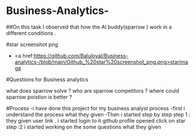 # Business-Analytics-
##On this task I observed that how the AI buddy(sparrow )  work in a different conditions . 

#star screenshot png 
- <a href:https://github.com/Baluloyal/Business-analytics-/blob/main/Github_%20star%20screenshot_png.png>starimage

 #Questions for Business analytics  

what does sparrow solve ?
who are sparrow competitors ?
where could sparrow poistion is better ?

#Process
-i have  done this project for my business analyst process
-first i understand the process what they given 
-Then i started step by step 
step 1 : they given user link . i started login to it  github profile opened 
click on star 
step :2 i started working on the some questions what they given 



 
